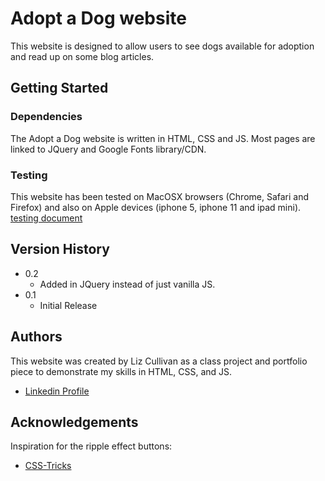 # Adopt a Dog website
This website is designed to allow users to see dogs available for adoption and read up on some blog articles.

## Getting Started

### Dependencies
The Adopt a Dog website is written in HTML, CSS and JS. Most pages are linked to JQuery and Google Fonts library/CDN.

### Testing
This website has been tested on MacOSX browsers (Chrome, Safari and Firefox) and also on Apple devices (iphone 5, iphone 11 and ipad mini).
[testing document](https://akliz.github.io/html200-adopt-a-dog/testing.txt)

## Version History
* 0.2
  * Added in JQuery instead of just vanilla JS.
* 0.1
  * Initial Release

## Authors
This website was created by Liz Cullivan as a class project and portfolio piece to demonstrate my skills in HTML, CSS, and JS.

* [Linkedin Profile](https://www.linkedin.com/in/finchelizabeth/)

## Acknowledgements
Inspiration for the ripple effect buttons:
* [CSS-Tricks](https://css-tricks.com/how-to-recreate-the-ripple-effect-of-material-design-buttons/)
